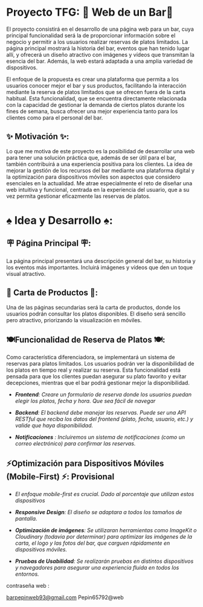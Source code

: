 # Proyecto TFG: 🍺​ Web de un Bar🍺​

El proyecto consistirá en el desarrollo de una página web para un bar, cuya principal funcionalidad será la de proporcionar información sobre el negocio y permitir a los usuarios realizar reservas de platos limitados. La página principal mostrará la historia del bar, eventos que han tenido lugar allí, y ofrecerá un diseño atractivo con imágenes y vídeos que transmitan la esencia del bar. Además, la web estará adaptada a una amplia variedad de dispositivos.

El enfoque de la propuesta es crear una plataforma que permita a los usuarios conocer mejor el bar y sus productos, facilitando la interacción mediante la reserva de platos limitados que se ofrecen fuera de la carta habitual. Esta funcionalidad, que se encuentra directamente relacionada con la capacidad de gestionar la demanda de ciertos platos durante los fines de semana, busca ofrecer una mejor experiencia tanto para los clientes como para el personal del bar.

## ✨​ Motivación ✨​:

Lo que me motiva de este proyecto es la posibilidad de desarrollar una web para tener una solución práctica que, además de ser útil para el bar, también contribuirá a una experiencia positiva para los clientes. La idea de mejorar la gestión de los recursos del bar mediante una plataforma digital y la optimización para dispositivos móviles son aspectos que considero esenciales en la actualidad. Me atrae especialmente el reto de diseñar una web intuitiva y funcional, centrada en la experiencia del usuario, que a su vez permita gestionar eficazmente las reservas de platos.

# ♠️ ​Idea y Desarrollo ♠️​:

## 🪧​ Página Principal 🪧​:

La página principal presentará una descripción general del bar, su historia y los eventos más importantes. Incluirá imágenes y vídeos que den un toque visual atractivo.

## 📝 Carta de Productos 📝:

Una de las páginas secundarias será la carta de productos, donde los usuarios podrán consultar los platos disponibles. El diseño será sencillo pero atractivo, priorizando la visualización en móviles.

## 🍽️​ Funcionalidad de Reserva de Platos 🍽️​:

Como característica diferenciadora, se implementará un sistema de reservas para platos limitados. Los usuarios podrán ver la disponibilidad de los platos en tiempo real y realizar su reserva. Esta funcionalidad está pensada para que los clientes puedan asegurar su plato favorito y evitar decepciones, mientras que el bar podrá gestionar mejor la disponibilidad.

- _**Frontend**: Creare un formulario de reserva donde los usuarios puedan elegir los platos, fecha y hora. Que sea fácil de navegar_

- _**Backend**: El backend debe manejar las reservas. Puede ser una API RESTful que reciba los datos del frontend (plato, fecha, usuario, etc.) y valide que haya disponibilidad._

- _**Notificaciones** : Incluiremos un sistema de notificaciones (como un correo electrónico) para confirmar las reservas._

## ⚡​ Optimización para Dispositivos Móviles (Mobile-First) ⚡​: Provisional

- _El enfoque mobile-first es crucial. Dado al porcentaje que utilizan estos dispositivos_

- _**Responsive Design**:  El diseño se adaptara a todos los tamaños de pantalla._

- _**Optimización de imágenes**: Se utilizaran herramientas como ImageKit o Cloudinary (todavia por determinar) para optimizar las imágenes de la carta, el logo y las fotos del bar, que carguen rápidamente en dispositivos móviles._

- _**Pruebas de Usabilidad**: Se realizarán pruebas en distintos dispositivos y navegadores para asegurar una experiencia fluida en todos los entornos._

contraseña web : 

barpepinweb93@gmail.com
Pepin65792@web